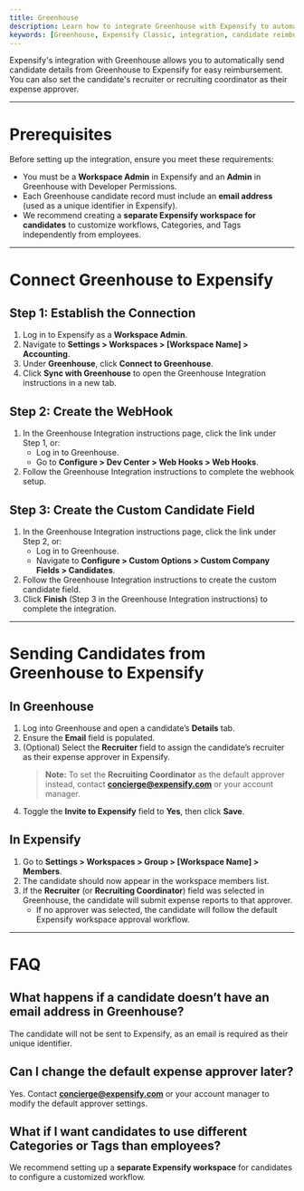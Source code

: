 ```yaml
---
title: Greenhouse
description: Learn how to integrate Greenhouse with Expensify to automatically send candidates for seamless reimbursement.
keywords: [Greenhouse, Expensify Classic, integration, candidate reimbursement]
---
```


<div id="expensify-classic" markdown="1">
   
Expensify's integration with Greenhouse allows you to automatically send candidate details from Greenhouse to Expensify for easy reimbursement. You can also set the candidate's recruiter or recruiting coordinator as their expense approver.

---

# Prerequisites

Before setting up the integration, ensure you meet these requirements:

- You must be a **Workspace Admin** in Expensify and an **Admin** in Greenhouse with Developer Permissions.
- Each Greenhouse candidate record must include an **email address** (used as a unique identifier in Expensify).
- We recommend creating a **separate Expensify workspace for candidates** to customize workflows, Categories, and Tags independently from employees.

---

# Connect Greenhouse to Expensify

## Step 1: Establish the Connection

1. Log in to Expensify as a **Workspace Admin**.
2. Navigate to **Settings > Workspaces > [Workspace Name] > Accounting**.
3. Under **Greenhouse**, click **Connect to Greenhouse**.
4. Click **Sync with Greenhouse** to open the Greenhouse Integration instructions in a new tab.

## Step 2: Create the WebHook

1. In the Greenhouse Integration instructions page, click the link under Step 1, or:
   - Log in to Greenhouse.
   - Go to **Configure > Dev Center > Web Hooks > Web Hooks**.
2. Follow the Greenhouse Integration instructions to complete the webhook setup.

## Step 3: Create the Custom Candidate Field

1. In the Greenhouse Integration instructions page, click the link under Step 2, or:
   - Log in to Greenhouse.
   - Navigate to **Configure > Custom Options > Custom Company Fields > Candidates**.
2. Follow the Greenhouse Integration instructions to create the custom candidate field.
3. Click **Finish** (Step 3 in the Greenhouse Integration instructions) to complete the integration.

---

# Sending Candidates from Greenhouse to Expensify

## In Greenhouse

1. Log into Greenhouse and open a candidate’s **Details** tab.
2. Ensure the **Email** field is populated.
3. (Optional) Select the **Recruiter** field to assign the candidate’s recruiter as their expense approver in Expensify.
   > **Note:** To set the **Recruiting Coordinator** as the default approver instead, contact **concierge@expensify.com** or your account manager.
4. Toggle the **Invite to Expensify** field to **Yes**, then click **Save**.

## In Expensify

1. Go to **Settings > Workspaces > Group > [Workspace Name] > Members**.
2. The candidate should now appear in the workspace members list.
3. If the **Recruiter** (or **Recruiting Coordinator**) field was selected in Greenhouse, the candidate will submit expense reports to that approver.  
   - If no approver was selected, the candidate will follow the default Expensify workspace approval workflow.

---

# FAQ

## What happens if a candidate doesn’t have an email address in Greenhouse?
The candidate will not be sent to Expensify, as an email is required as their unique identifier.

## Can I change the default expense approver later?
Yes. Contact **concierge@expensify.com** or your account manager to modify the default approver settings.

## What if I want candidates to use different Categories or Tags than employees?
We recommend setting up a **separate Expensify workspace** for candidates to configure a customized workflow.

</div>
